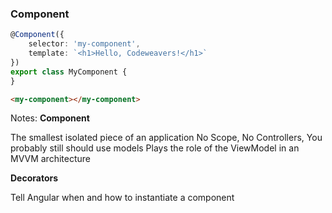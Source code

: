 ### Component

```Typescript
@Component({
    selector: 'my-component',
    template: `<h1>Hello, Codeweavers!</h1>`
})
export class MyComponent {
}
```

```html
<my-component></my-component>
```

Notes:
**Component**

The smallest isolated piece of an application
No Scope, No Controllers, You probably still should use models
Plays the role of the ViewModel in an MVVM architecture

**Decorators**

Tell Angular when and how to instantiate a component
